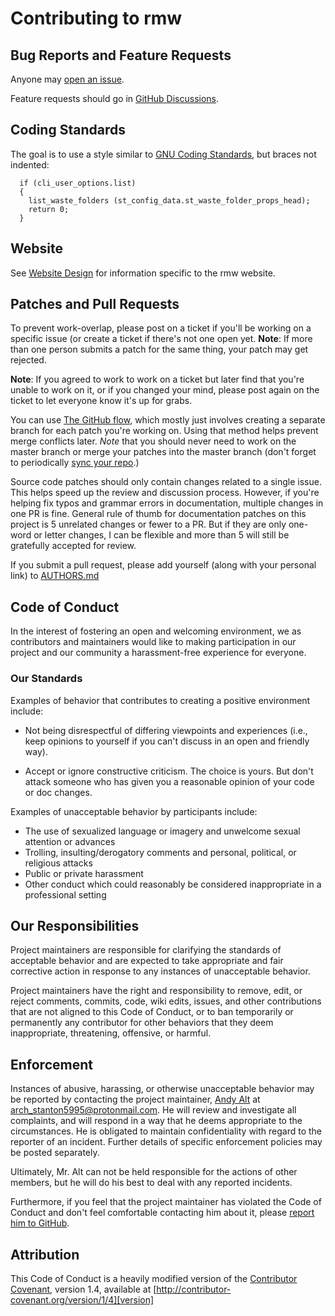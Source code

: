# Contributing to rmw

## Bug Reports and Feature Requests

Anyone may [open an
issue](https://github.com/theimpossibleastronaut/rmw/issues).

Feature requests should go in [GitHub
Discussions](https://github.com/theimpossibleastronaut/rmw/discussions).

## Coding Standards

The goal is to use a style similar to [GNU Coding
Standards](https://www.gnu.org/prep/standards/html_node/Formatting.html#Formatting),
but braces not indented:

```
  if (cli_user_options.list)
  {
    list_waste_folders (st_config_data.st_waste_folder_props_head);
    return 0;
  }
```

## Website

See [Website Design](https://remove-to-waste.info/website-design.html)
for information specific to the rmw website.

## Patches and Pull Requests

To prevent work-overlap, please post on a ticket if you'll be working
on a specific issue (or create a ticket if there's not one open yet.
**Note**: If more than one person submits a patch for the same thing,
your patch may get rejected.

**Note**: If you agreed to work to work on a ticket but later find that
you're unable to work on it, or if you changed your mind, please post
again on the ticket to let everyone know it's up for grabs.

You can use [The GitHub
flow](https://guides.github.com/introduction/flow/), which mostly just
involves creating a separate branch for each patch you're working on.
Using that method helps prevent merge conflicts later. *Note* that you
should never need to work on the master branch or merge your patches
into the master branch (don't forget to periodically [sync your
repo](https://docs.github.com/en/github/collaborating-with-pull-requests/working-with-forks/syncing-a-fork).)

Source code patches should only contain changes related to a single
issue. This helps speed up the review and discussion process. However,
if you're helping fix typos and grammar errors in documentation,
multiple changes in one PR is fine. General rule of thumb for
documentation patches on this project is 5 unrelated changes or fewer
to a PR. But if they are only one-word or letter changes, I can be
flexible and more than 5 will still be gratefully accepted for review.

If you submit a pull request, please add yourself (along with your
personal link) to
[AUTHORS.md](https://github.com/theimpossibleastronaut.com/rmw/blob/master/AUTHORS.md)

## Code of Conduct

In the interest of fostering an open and welcoming environment, we as
contributors and maintainers would like to making participation in our
project and our community a harassment-free experience for everyone.

### Our Standards

Examples of behavior that contributes to creating a positive
environment include:

* Not being disrespectful of differing viewpoints and experiences
(i.e., keep opinions to yourself if you can't discuss in an open and
friendly way).

* Accept or ignore constructive criticism. The choice is yours. But
don't attack someone who has given you a reasonable opinion of your
code or doc changes.

Examples of unacceptable behavior by participants include:

* The use of sexualized language or imagery and unwelcome sexual attention or advances
* Trolling, insulting/derogatory comments and personal, political, or religious attacks
* Public or private harassment
* Other conduct which could reasonably be considered inappropriate in a professional setting

## Our Responsibilities

Project maintainers are responsible for clarifying the standards of
acceptable behavior and are expected to take appropriate and fair
corrective action in response to any instances of unacceptable
behavior.

Project maintainers have the right and responsibility to remove, edit,
or reject comments, commits, code, wiki edits, issues, and other
contributions that are not aligned to this Code of Conduct, or to ban
temporarily or permanently any contributor for other behaviors that
they deem inappropriate, threatening, offensive, or harmful.

## Enforcement

Instances of abusive, harassing, or otherwise unacceptable behavior may
be reported by contacting the project maintainer, [Andy
Alt](https://github.com/andy5995) at arch_stanton5995@protonmail.com. He will
review and investigate all complaints, and will respond in a way that
he deems appropriate to the circumstances. He is obligated to maintain
confidentiality with regard to the reporter of an incident. Further
details of specific enforcement policies may be posted separately.

Ultimately, Mr. Alt can not be held responsible for the actions of
other members, but he will do his best to deal with any reported
incidents.

Furthermore, if you feel that the project maintainer has violated the
Code of Conduct and don't feel comfortable contacting him about it,
please [report him to
GitHub](https://help.github.com/en/articles/reporting-abuse-or-spam).

## Attribution

This Code of Conduct is a heavily modified version of the [Contributor
Covenant][homepage], version 1.4, available at
[http://contributor-covenant.org/version/1/4][version]

[homepage]: http://contributor-covenant.org
[version]: http://contributor-covenant.org/version/1/4/
